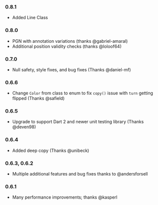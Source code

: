 ### 0.8.1
- Added Line Class

### 0.8.0
- PGN with annotation variations (thanks @gabriel-amaral)
- Additional position validity checks (thanks @loloof64)

### 0.7.0
- Null safety, style fixes, and bug fixes (Thanks @daniel-mf)

### 0.6.6
- Change `Color` from class to enum to fix `copy()` issue with `turn` getting flipped (Thanks @safield) 

### 0.6.5
- Upgrade to support Dart 2 and newer unit testing library (Thanks @deven98)

### 0.6.4
- Added deep copy (Thanks @unibeck)

### 0.6.3, 0.6.2
- Multiple additional features and bug fixes thanks to @andersforsell

### 0.6.1
- Many performance improvements; thanks @kasperl
